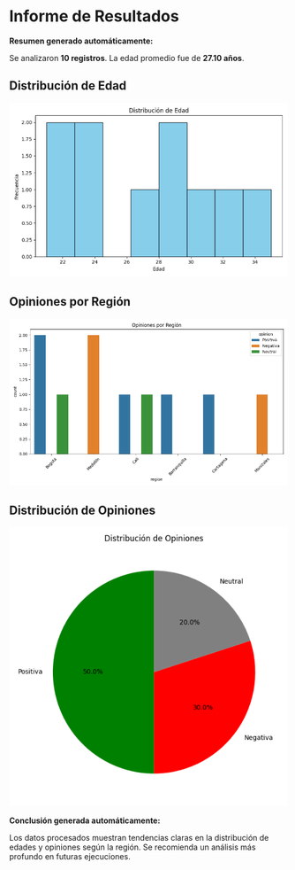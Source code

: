 # Informe de Resultados

**Resumen generado automáticamente:**

Se analizaron **10 registros**. La edad promedio fue de **27.10 años**.

## Distribución de Edad
![Edad](informe/graficas/edad.png)

## Opiniones por Región
![Región](informe/graficas/opiniones_region.png)

## Distribución de Opiniones
![Opiniones](informe/graficas/opiniones_pie.png)

**Conclusión generada automáticamente:**

Los datos procesados muestran tendencias claras en la distribución de edades y opiniones según la región. Se recomienda un análisis más profundo en futuras ejecuciones.
